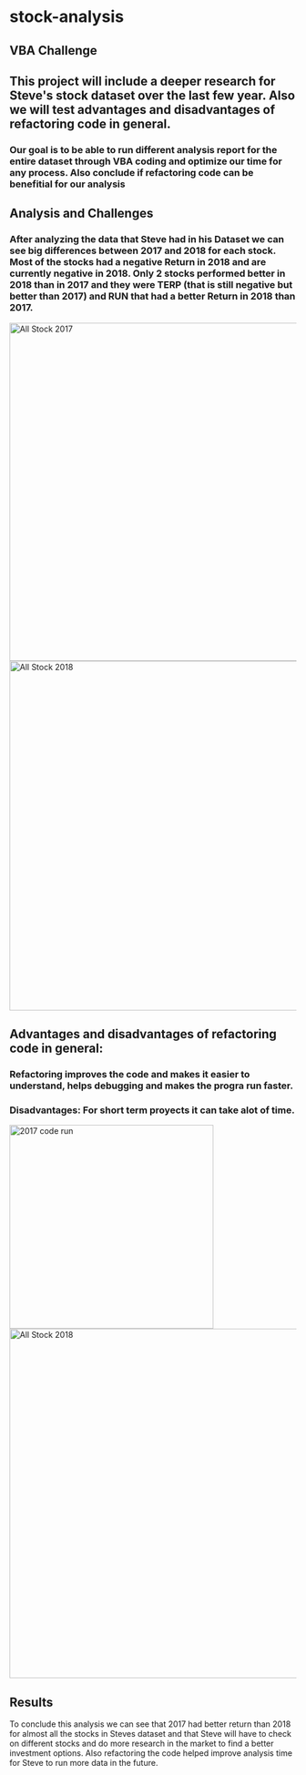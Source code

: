 # stock-analysis
## VBA Challenge

## This project will include a deeper research for Steve's stock dataset over the last few year. Also we will test advantages and disadvantages of refactoring code in general.

### Our goal is to be able to run different analysis report for the entire dataset through VBA coding and optimize our time for any process. Also conclude if refactoring code can be benefitial for our analysis

## Analysis and Challenges

### After analyzing the data that Steve had in his Dataset we can see big differences between 2017 and 2018 for each stock. Most of the stocks had a negative Return in 2018 and are currently negative in 2018. Only 2 stocks performed better in 2018 than in 2017 and they were TERP (that is still negative but better than 2017) and RUN that had a better Return in 2018 than 2017.

<img width="594" alt="All Stock 2017" src="https://user-images.githubusercontent.com/101905587/172932896-6ccf8b93-988d-4573-9790-473da6fcc77b.png">

<img width="614" alt="All Stock 2018" src="https://user-images.githubusercontent.com/101905587/172932909-4d795a1d-6373-4bd2-b469-4a6bbdd55e95.png">

## Advantages and disadvantages of refactoring code in general:

### Refactoring improves the code and makes it easier to understand, helps debugging and makes the progra run faster.

### Disadvantages: For short term proyects it can take alot of time.

<img width="358" alt="2017 code run" src="https://user-images.githubusercontent.com/101905587/172932961-a6d63e81-cd33-442a-a962-3cca731370ca.png">

<img width="614" alt="All Stock 2018" src="https://user-images.githubusercontent.com/101905587/172932980-dca706ce-96c7-41ea-ae33-6b11780a4399.png">

## Results

To conclude this analysis we can see that 2017 had better return than 2018 for almost all the stocks in Steves dataset and that Steve will have to check on different stocks and do more research in the market to find a better investment options. Also refactoring the code helped improve analysis time for Steve to run more data in the future.

